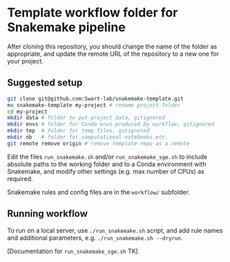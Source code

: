 Template workflow folder for Snakemake pipeline
===============================================

After cloning this repository, you should change the name of the folder as
appropriate, and update the remote URL of the repository to a new one for your
project.


Suggested setup
---------------

```bash
git clone git@github.com:Swart-lab/snakemake-template.git
mv snakemake-template my-project # rename project folder
cd my-project
mkdir data # folder to put project data, gitignored
mkdir envs # folder for Conda envs produced by workflow, gitignored
mkdir tmp  # folder for temp files, gitignored
mkdir nb   # folder for computational notebooks etc.
git remote remove origin # remove template repo as a remote
```

Edit the files `run_snakemake.sh` and/or `run_snakemake_sge.sh` to include
absolute paths to the working folder and to a Conda environment with Snakemake,
and modify other settings (e.g. max number of CPUs) as required.

Snakemake rules and config files are in the `workflow/` subfolder.


Running workflow
----------------

To run on a local server, use `./run_snakemake.sh` script, and add rule names
and additional parameters, e.g. `./run_snakemake.sh --dryrun`.

[Documentation for `run_snakemake_sge.sh` TK]
